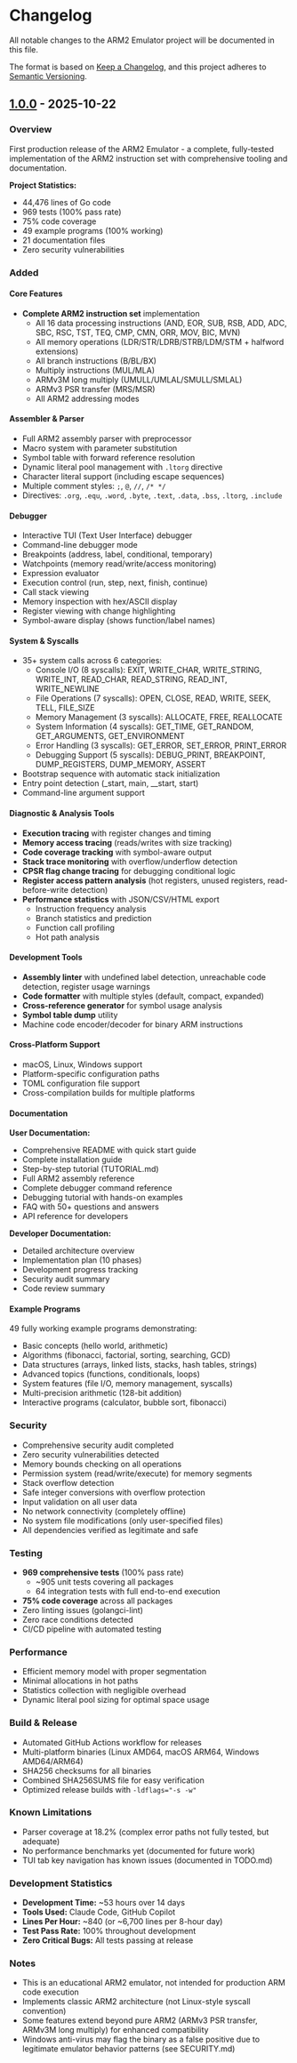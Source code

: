 # Changelog

All notable changes to the ARM2 Emulator project will be documented in this file.

The format is based on [Keep a Changelog](https://keepachangelog.com/en/1.0.0/),
and this project adheres to [Semantic Versioning](https://semver.org/spec/v2.0.0.html).

## [1.0.0] - 2025-10-22

### Overview
First production release of the ARM2 Emulator - a complete, fully-tested implementation of the ARM2 instruction set with comprehensive tooling and documentation.

**Project Statistics:**
- 44,476 lines of Go code
- 969 tests (100% pass rate)
- 75% code coverage
- 49 example programs (100% working)
- 21 documentation files
- Zero security vulnerabilities

### Added
#### Core Features
- **Complete ARM2 instruction set** implementation
  - All 16 data processing instructions (AND, EOR, SUB, RSB, ADD, ADC, SBC, RSC, TST, TEQ, CMP, CMN, ORR, MOV, BIC, MVN)
  - All memory operations (LDR/STR/LDRB/STRB/LDM/STM + halfword extensions)
  - All branch instructions (B/BL/BX)
  - Multiply instructions (MUL/MLA)
  - ARMv3M long multiply (UMULL/UMLAL/SMULL/SMLAL)
  - ARMv3 PSR transfer (MRS/MSR)
  - All ARM2 addressing modes

#### Assembler & Parser
- Full ARM2 assembly parser with preprocessor
- Macro system with parameter substitution
- Symbol table with forward reference resolution
- Dynamic literal pool management with `.ltorg` directive
- Character literal support (including escape sequences)
- Multiple comment styles: `;`, `@`, `//`, `/* */`
- Directives: `.org`, `.equ`, `.word`, `.byte`, `.text`, `.data`, `.bss`, `.ltorg`, `.include`

#### Debugger
- Interactive TUI (Text User Interface) debugger
- Command-line debugger mode
- Breakpoints (address, label, conditional, temporary)
- Watchpoints (memory read/write/access monitoring)
- Expression evaluator
- Execution control (run, step, next, finish, continue)
- Call stack viewing
- Memory inspection with hex/ASCII display
- Register viewing with change highlighting
- Symbol-aware display (shows function/label names)

#### System & Syscalls
- 35+ system calls across 6 categories:
  - Console I/O (8 syscalls): EXIT, WRITE_CHAR, WRITE_STRING, WRITE_INT, READ_CHAR, READ_STRING, READ_INT, WRITE_NEWLINE
  - File Operations (7 syscalls): OPEN, CLOSE, READ, WRITE, SEEK, TELL, FILE_SIZE
  - Memory Management (3 syscalls): ALLOCATE, FREE, REALLOCATE
  - System Information (4 syscalls): GET_TIME, GET_RANDOM, GET_ARGUMENTS, GET_ENVIRONMENT
  - Error Handling (3 syscalls): GET_ERROR, SET_ERROR, PRINT_ERROR
  - Debugging Support (5 syscalls): DEBUG_PRINT, BREAKPOINT, DUMP_REGISTERS, DUMP_MEMORY, ASSERT
- Bootstrap sequence with automatic stack initialization
- Entry point detection (_start, main, __start, start)
- Command-line argument support

#### Diagnostic & Analysis Tools
- **Execution tracing** with register changes and timing
- **Memory access tracing** (reads/writes with size tracking)
- **Code coverage tracking** with symbol-aware output
- **Stack trace monitoring** with overflow/underflow detection
- **CPSR flag change tracing** for debugging conditional logic
- **Register access pattern analysis** (hot registers, unused registers, read-before-write detection)
- **Performance statistics** with JSON/CSV/HTML export
  - Instruction frequency analysis
  - Branch statistics and prediction
  - Function call profiling
  - Hot path analysis

#### Development Tools
- **Assembly linter** with undefined label detection, unreachable code detection, register usage warnings
- **Code formatter** with multiple styles (default, compact, expanded)
- **Cross-reference generator** for symbol usage analysis
- **Symbol table dump** utility
- Machine code encoder/decoder for binary ARM instructions

#### Cross-Platform Support
- macOS, Linux, Windows support
- Platform-specific configuration paths
- TOML configuration file support
- Cross-compilation builds for multiple platforms

#### Documentation
**User Documentation:**
- Comprehensive README with quick start guide
- Complete installation guide
- Step-by-step tutorial (TUTORIAL.md)
- Full ARM2 assembly reference
- Complete debugger command reference
- Debugging tutorial with hands-on examples
- FAQ with 50+ questions and answers
- API reference for developers

**Developer Documentation:**
- Detailed architecture overview
- Implementation plan (10 phases)
- Development progress tracking
- Security audit summary
- Code review summary

#### Example Programs
49 fully working example programs demonstrating:
- Basic concepts (hello world, arithmetic)
- Algorithms (fibonacci, factorial, sorting, searching, GCD)
- Data structures (arrays, linked lists, stacks, hash tables, strings)
- Advanced topics (functions, conditionals, loops)
- System features (file I/O, memory management, syscalls)
- Multi-precision arithmetic (128-bit addition)
- Interactive programs (calculator, bubble sort, fibonacci)

### Security
- Comprehensive security audit completed
- Zero security vulnerabilities detected
- Memory bounds checking on all operations
- Permission system (read/write/execute) for memory segments
- Stack overflow detection
- Safe integer conversions with overflow protection
- Input validation on all user data
- No network connectivity (completely offline)
- No system file modifications (only user-specified files)
- All dependencies verified as legitimate and safe

### Testing
- **969 comprehensive tests** (100% pass rate)
  - ~905 unit tests covering all packages
  - 64 integration tests with full end-to-end execution
- **75% code coverage** across all packages
- Zero linting issues (golangci-lint)
- Zero race conditions detected
- CI/CD pipeline with automated testing

### Performance
- Efficient memory model with proper segmentation
- Minimal allocations in hot paths
- Statistics collection with negligible overhead
- Dynamic literal pool sizing for optimal space usage

### Build & Release
- Automated GitHub Actions workflow for releases
- Multi-platform binaries (Linux AMD64, macOS ARM64, Windows AMD64/ARM64)
- SHA256 checksums for all binaries
- Combined SHA256SUMS file for easy verification
- Optimized release builds with `-ldflags="-s -w"`

### Known Limitations
- Parser coverage at 18.2% (complex error paths not fully tested, but adequate)
- No performance benchmarks yet (documented for future work)
- TUI tab key navigation has known issues (documented in TODO.md)

### Development Statistics
- **Development Time:** ~53 hours over 14 days
- **Tools Used:** Claude Code, GitHub Copilot
- **Lines Per Hour:** ~840 (or ~6,700 lines per 8-hour day)
- **Test Pass Rate:** 100% throughout development
- **Zero Critical Bugs:** All tests passing at release

### Notes
- This is an educational ARM2 emulator, not intended for production ARM code execution
- Implements classic ARM2 architecture (not Linux-style syscall convention)
- Some features extend beyond pure ARM2 (ARMv3 PSR transfer, ARMv3M long multiply) for enhanced compatibility
- Windows anti-virus may flag the binary as a false positive due to legitimate emulator behavior patterns (see SECURITY.md)

[1.0.0]: https://github.com/lookbusy1344/arm_emulator/releases/tag/v1.0.0
